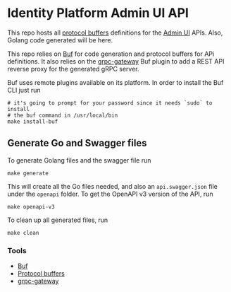 [//]: # (Copyright 2025 Canonical Ltd.)
[//]: # (SPDX-License-Identifier: AGPL-3.0)

# Identity Platform Admin UI API
This repo hosts all [protocol buffers](https://protobuf.dev/) definitions for the [Admin UI](https://github.com/canonical/identity-platform-admin-ui) APIs.
Also, Golang code generated will be here.

This repo relies on [Buf](https://buf.build) for code generation and protocol buffers for APi definitions.
It also relies on the [grpc-gateway](https://github.com/grpc-ecosystem/grpc-gateway?tab=readme-ov-file) Buf plugin
to add a REST API reverse proxy for the generated gRPC server.

Buf uses remote plugins available on its platform.
In order to install the Buf CLI just run
```shell
# it's going to prompt for your password since it needs `sudo` to install
# the buf command in /usr/local/bin
make install-buf
```


## Generate Go and Swagger files
To generate Golang files and the swagger file run
```shell
make generate
```

This will create all the Go files needed, and also an `api.swagger.json` file under the `openapi` folder.
To get the OpenAPI v3 version of the API, run
```shell
make openapi-v3
```

To clean up all generated files, run
```shell
make clean
```

### Tools
- [Buf](https://buf.build)
- [Protocol buffers](https://protobuf.dev/)
- [grpc-gateway](https://github.com/grpc-ecosystem/grpc-gateway?tab=readme-ov-file)
